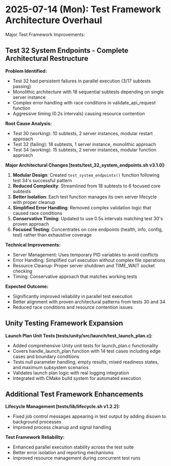 # 2025-07-14 (Mon): Test Framework Architecture Overhaul

Major Test Framework Improvements:

## Test 32 System Endpoints - Complete Architectural Restructure

**Problem Identified:**

- Test 32 had persistent failures in parallel execution (3/17 subtests passing)
- Monolithic architecture with 18 sequential subtests depending on single server instance
- Complex error handling with race conditions in validate_api_request function
- Aggressive timing (0.2s intervals) causing resource contention

**Root Cause Analysis:**

- Test 30 (working): 10 subtests, 2 server instances, modular restart approach
- Test 32 (failing): 18 subtests, 1 server instance, monolithic approach  
- Test 34 (working): 15 subtests, 2 server instances, modular function approach

**Major Architectural Changes [tests/test_32_system_endpoints.sh v3.1.0]:**

1. **Modular Design**: Created `test_system_endpoints()` function following test 34's successful pattern
2. **Reduced Complexity**: Streamlined from 18 subtests to 6 focused core subtests
3. **Better Isolation**: Each test function manages its own server lifecycle with proper cleanup
4. **Simplified Error Handling**: Removed complex validation logic that caused race conditions
5. **Conservative Timing**: Updated to use 0.5s intervals matching test 30's proven approach
6. **Focused Testing**: Concentrates on core endpoints (health, info, config, test) rather than exhaustive coverage

**Technical Improvements:**

- Server Management: Uses temporary PID variables to avoid conflicts
- Error Handling: Simplified curl execution without complex file operations  
- Resource Cleanup: Proper server shutdown and TIME_WAIT socket checking
- Timing: Conservative approach that matches working tests

**Expected Outcome:**

- Significantly improved reliability in parallel test execution
- Better alignment with proven architectural patterns from tests 30 and 34
- Reduced race conditions and resource contention issues

## Unity Testing Framework Expansion

**Launch Plan Unit Tests [tests/unity/src/launch/test_launch_plan.c]:**

- Added comprehensive Unity unit tests for launch_plan.c functionality
- Covers handle_launch_plan function with 14 test cases including edge cases and boundary conditions
- Tests null parameter handling, empty results, mixed readiness states, and maximum subsystem scenarios
- Validates launch plan logic with real logging integration
- Integrated with CMake build system for automated execution

## Additional Test Framework Enhancements

**Lifecycle Management [tests/lib/lifecycle.sh v1.2.2]:**

- Fixed job control messages appearing in test output by adding disown to background processes
- Improved process cleanup and signal handling

**Test Framework Reliability:**

- Enhanced parallel execution stability across the test suite
- Better error isolation and reporting mechanisms
- Improved resource management during concurrent test runs
